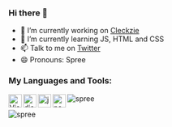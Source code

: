 ### Hi there 👋



- 🔭 I’m currently working on <a href="https://github.com/spreehertz/cleckzie">Cleckzie </a>
- 🌱 I’m currently learning JS, HTML and CSS
- 📫 Talk to me on <a href="https://www.twitter.com/spreehertz">Twitter</a>
- 😄 Pronouns: Spree

### My Languages and Tools:
<div>
<img align="left" alt="Visual Studio Code" width="26px" src="https://i.imgur.com/LwSdAlE.png" />
<img align="left" alt="discord.js" width="26px" src="https://i.imgur.com/SI1DZf3.png" />
<img align="left" alt="js" width="26px" src="https://i.imgur.com/3u1wzwE.png"/>
<img align="left" alt="node.js" width="26px" src="https://i.imgur.com/tYLFZBh.png/><br><br>
</div>

<div>
<p align="left">
  <img src="https://github-readme-stats.vercel.app/api?username=SpreeHertz&show_icons=true&locale=en&theme=dark&layout=compact" alt="spree" />
</p>
<p align="left">
  <img src="https://github-readme-stats.vercel.app/api/top-langs?username=SpreeHertz&show_icons=true&locale=en&layout=compact&theme=dark" alt="spree" />
</p>
<div>
